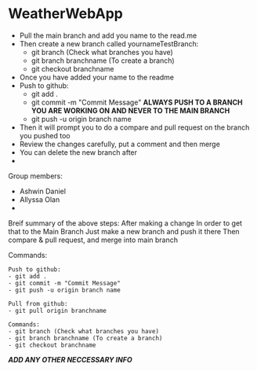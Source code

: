 # WeatherWebApp

- Pull the main branch and add you name to the read.me
- Then create a new branch called yournameTestBranch:
    - git branch (Check what branches you have)
    - git branch branchname (To create a branch)
    - git checkout branchname
- Once you have added your name to the readme
- Push to github:
    - git add .
    - git commit -m "Commit Message"
**ALWAYS PUSH TO A BRANCH YOU ARE WORKING ON AND NEVER TO THE MAIN BRANCH**
    - git push -u origin branch name 
- Then it will prompt you to do a compare and pull request on the branch you pushed too
- Review the changes carefully, put a comment and then merge
- You can delete the new branch after
- 

Group members:
- Ashwin Daniel
- Allyssa Olan
- 

Breif summary of the above steps:
    After making a change
    In order to get that to the Main Branch 
    Just make a new branch and push it there
    Then compare & pull request, and merge into main branch


Commands:

    Push to github:
    - git add .
    - git commit -m "Commit Message"
    - git push -u origin branch name

    Pull from github:
    - git pull origin branchname

    Commands:
    - git branch (Check what branches you have)
    - git branch branchname (To create a branch)
    - git checkout branchname


***ADD ANY OTHER NECCESSARY INFO***
